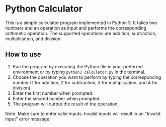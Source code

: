 # Python Calculator

This is a simple calculator program implemented in Python 3. It takes two numbers and an operation as input and performs the corresponding arithmetic operation. The supported operations are addition, subtraction, multiplication, and division.

## How to use

1. Run the program by executing the Python file in your preferred environment or by typing `python3 calculator.py` in the terminal.
2. Choose the operation you want to perform by typing the corresponding number (1 for addition, 2 for subtraction, 3 for multiplication, and 4 for division).
3. Enter the first number when prompted.
4. Enter the second number when prompted.
5. The program will output the result of the operation.

Note: Make sure to enter valid inputs. Invalid inputs will result in an "Invalid Input" error message.